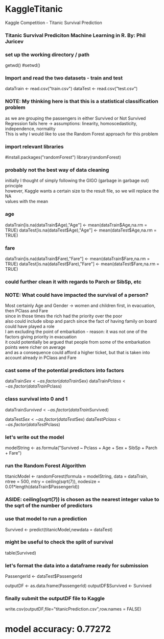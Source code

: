 # KaggleTitanic
Kaggle Competition - Titanic Survival Prediction

### Titanic Survival Prediciton Machine Learning in R. By:  Phil Juricev


### set up the working directory / path

getwd()
#setwd()


### Import and read the two datasets - train and test
dataTrain <- read.csv("train.csv")
dataTest <- read.csv("test.csv")

### NOTE: My thinking here is that this is a statistical classification problem <br />
as we are grouping the passengers in either Survived or Not Survived<br />
Regression fails here -> assumptions: linearity, homoscedasticity, independence, normality<br />
This is why I would like to use the Random Forest approach for this problem<br />

### import relevant libraries
#install.packages("randomForest")
library(randomForest)

### probably not the best way of data cleaning<br />
initially I thought of simply following the GIGO (garbage in garbage out) principle<br />
however, Kaggle wants a certain size to the result file, so we will replace the NA<br />
values with the mean

### age
dataTrain[is.na(dataTrain$Age),"Age"] <- mean(dataTrain$Age,na.rm = TRUE)
dataTest[is.na(dataTest$Age),"Age"] <- mean(dataTest$Age,na.rm = TRUE)

### fare
dataTrain[is.na(dataTrain$Fare),"Fare"] <- mean(dataTrain$Fare,na.rm = TRUE)
dataTest[is.na(dataTest$Fare),"Fare"] <- mean(dataTest$Fare,na.rm = TRUE)

### could further clean it with regards to Parch or SibSp, etc

### NOTE: What could have impacted the survival of a person? <br />
Most certainly Age and Gender -> women and children first, in evacuation, then PClass and Fare<br />
since in those times the rich had the priority over the poor<br />
also could include sibsp and parch since the fact of having family on board could have played a role<br />
I am excluding the point of embarkation - reason: it was not one of the factors giving priority in evacuation<br />
it could potentially be argued that people from some of the embarkation points were richer on average<br />
and as a consequence could afford a higher ticket, but that is taken into account already in PClass and Fare<br />

### cast some of the potential predictors into factors

dataTrain$Sex <-as.factor(dataTrain$Sex)
dataTrain$Pclass <-as.factor(dataTrain$Pclass)

### class survival into 0 and 1
dataTrain$Survived <- as.factor(dataTrain$Survived)

dataTest$Sex <-as.factor(dataTest$Sex)
dataTest$Pclass <-as.factor(dataTest$Pclass)

### let's write out the model
modelString <- as.formula("Survived ~ Pclass + Age + Sex + SibSp + Parch + Fare")

### run the Random Forest Algorithm

titanicModel <- randomForest(formula = modelString, data = dataTrain, ntree = 500, mtry = ceiling(sqrt(7)), nodesize = 0.01*length(dataTrain$PassengerId))

### ASIDE: ceiling(sqrt(7)) is chosen as the nearest integer value to the sqrt of the number of predictors

### use that model to run a prediction

Survived <- predict(titanicModel,newdata = dataTest)

### might be useful to check the split of survival

table(Survived)

### let's format the data into a dataframe ready for submission

PassengerId <- dataTest$PassengerId

outputDF <- as.data.frame(PassengerId)
outputDF$Survived <- Survived

### finally submit the outputDF file to Kaggle

write.csv(outputDF,file="titanicPrediction.csv",row.names = FALSE)

# model accuracy: 0.77272






